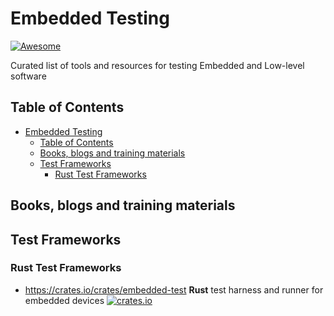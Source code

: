 # Embedded Testing
[![Awesome](https://awesome.re/badge.svg)](https://awesome.re)

Curated list of tools and resources for testing Embedded and Low-level software

## Table of Contents
- [Embedded Testing](#embedded-testing)
  - [Table of Contents](#table-of-contents)
  - [Books, blogs and training materials](#books-blogs-and-training-materials)
  - [Test Frameworks](#test-frameworks)
    - [Rust Test Frameworks](#rust-test-frameworks)

## Books, blogs and training materials

## Test Frameworks
### Rust Test Frameworks
- https://crates.io/crates/embedded-test **Rust** test harness and runner for embedded devices [![crates.io](https://img.shields.io/crates/v/embedded-test.svg)](https://crates.io/crates/embedded-test)
